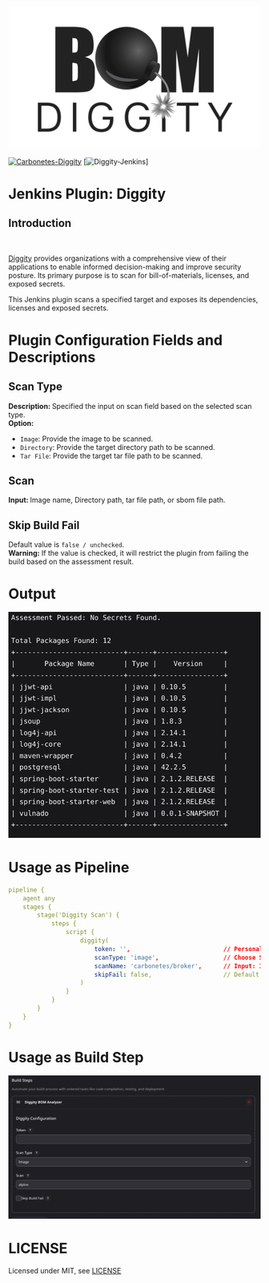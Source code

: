 <p align="center">
<img src="assets/logo.png">
</p>

[![Carbonetes-Diggity](https://img.shields.io/badge/carbonetes-diggity-%232f7ea3)](https://github.com/carbonetes/diggity)
[![Diggity-Jenkins](https://img.shields.io/badge/diggity-jenkins--plugin-%232f7ea3)]
# Jenkins Plugin: Diggity

## Introduction
<br>

[Diggity](https://github.com/carbonetes/diggity) provides organizations with a comprehensive view of their applications to enable informed decision-making and improve security posture. Its primary purpose is to scan for bill-of-materials, licenses, and exposed secrets.

This Jenkins plugin scans a specified target and exposes its dependencies, licenses and exposed secrets.


# Plugin Configuration Fields and Descriptions
## Scan Type
<b>Description: </b>Specified the input on scan field based on the selected scan type.
<br>
<b>Option:</b>
- `Image`: Provide the image to be scanned.
- `Directory`: Provide the target directory path to be scanned.
- `Tar File`: Provide the target tar file path to be scanned.

## Scan
<b>Input: </b> Image name, Directory path, tar file path, or sbom file path.

## Skip Build Fail
Default value is `false / unchecked`.
<br>
<b>Warning:</b> If the value is checked, it will restrict the plugin from failing the build based on the assessment result.

# Output
<img src="assets/sample_output.png">

# Usage as Pipeline
```yaml
pipeline {
    agent any
    stages {
        stage('Diggity Scan') {
            steps {
                script {
                    diggity(
                        token: '',                          // Personal access token: generated from Carbonetes Enterprise.
                        scanType: 'image',                  // Choose Scan Type: image, directory, tar, or sbom.
                        scanName: 'carbonetes/broker',      // Input: Image name, Directory path, tar file path, or sbom file path.
                        skipFail: false,                    // Default: false.
                    )
                }
            }
        }
    }
}
```
# Usage as Build Step
<img src="assets/build_step.png">

# LICENSE

Licensed under MIT, see [LICENSE](LICENSE.md)

